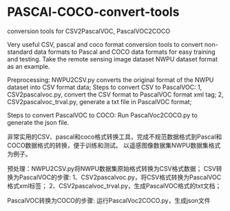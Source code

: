 # PASCAl-COCO-convert-tools
conversion tools for CSV2PascalVOC, PascalVOC2COCO

Very useful CSV, pascal and coco format conversion tools to convert non-standard data formats to Pascal and COCO data formats for easy training and testing. Take the remote sensing image dataset NWPU dataset format as an example.

Preprocessing: NWPU2CSV.py converts the original format of the NWPU dataset into CSV format data;
Steps to convert CSV to PascalVOC:
1, CSV2pascalvoc.py, convert the CSV format to PascalVOC format xml tag;
2, CSV2pascalvoc_trval.py, generate a txt file in PascalVOC format;

Steps to convert PascalVOC to COCO:
Run PascalVoc2COCO.py to generate the json file.

非常实用的CSV、pascal和coco格式转换工具，完成不规范数据格式到Pascal和COCO数据格式的转换，便于训练和测试。
以遥感图像数据集NWPU数据集格式为例子。

预处理：NWPU2CSV.py将NWPU数据集原始格式转换为CSV格式数据；
CSV转换为PascalVOC的步骤:
1、CSV2pascalvoc.py，将CSV格式转换为PascalVOC格式xml标签；
2、CSV2pascalvoc_trval.py，生成PascalVOC格式的txt文档；

PascalVOC转换为COCO的步骤:
运行PascalVoc2COCO.py，生成json文件



